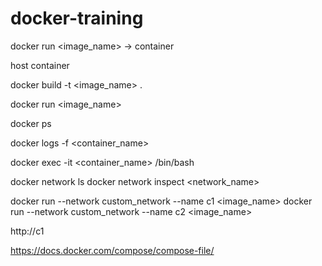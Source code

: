 # docker-training

docker run <image_name>  -> container

host
  container

docker build -t <image_name> .

docker run <image_name>

docker ps


docker logs -f <container_name>

docker exec -it <container_name>  /bin/bash


docker network ls
docker network inspect <network_name>

docker run --network custom_network --name c1 <image_name>
docker run --network custom_network --name c2 <image_name>


http://c1

https://docs.docker.com/compose/compose-file/

